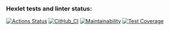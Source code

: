 ### Hexlet tests and linter status:
[![Actions Status](https://github.com/SoulH0unD/python-project-lvl2/workflows/hexlet-check/badge.svg)](https://github.com/SoulH0unD/python-project-lvl2/actions)
[![CitHub_CI](https://github.com/SoulH0unD/python-project-lvl2/workflows/run-lint/badge.svg)](https://github.com/SoulH0unD/python-project-lvl2/actions)
[![Maintainability](https://api.codeclimate.com/v1/badges/87dd5a23cf3d8c233100/maintainability)](https://codeclimate.com/github/SoulH0unD/python-project-lvl2/maintainability)
[![Test Coverage](https://api.codeclimate.com/v1/badges/87dd5a23cf3d8c233100/test_coverage)](https://codeclimate.com/github/SoulH0unD/python-project-lvl2/test_coverage)